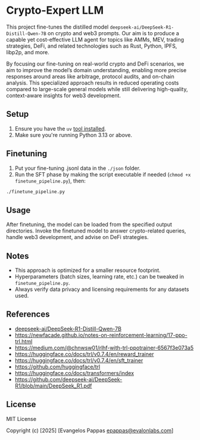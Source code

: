 # Crypto-Expert LLM

This project fine-tunes the distilled model `deepseek-ai/DeepSeek-R1-Distill-Qwen-7B` on crypto and web3 prompts. Our aim is to produce a capable yet cost-effective LLM agent for topics like AMMs, MEV, trading strategies, DeFi, and related technologies such as Rust, Python, IPFS, libp2p, and more.

By focusing our fine-tuning on real-world crypto and DeFi scenarios, we aim to improve the model’s domain understanding, enabling more precise responses around areas like arbitrage, protocol audits, and on-chain analysis. This specialized approach results in reduced operating costs compared to large-scale general models while still delivering high-quality, context-aware insights for web3 development.

## Setup

1. Ensure you have the `uv` [tool installed](https://docs.astral.sh/uv/getting-started/installation/).
2. Make sure you're running Python 3.13 or above.

## Finetuning

1. Put your fine-tuning .jsonl data in the `./json` folder.
2. Run the SFT phase by making the script executable if needed (`chmod +x finetune_pipeline.py`), then:

  ```bash
  ./finetune_pipeline.py
  ```

## Usage

After finetuning, the model can be loaded from the specified output directories. Invoke the finetuned model to answer crypto-related queries, handle web3 development, and advise on DeFi strategies.

## Notes

- This approach is optimized for a smaller resource footprint.
- Hyperparameters (batch sizes, learning rate, etc.) can be tweaked in `finetune_pipeline.py`.
- Always verify data privacy and licensing requirements for any datasets used.

## References

- [deepseek-ai/DeepSeek-R1-Distill-Qwen-7B](https://huggingface.co/deepseek-ai/DeepSeek-R1-Distill-Qwen-7B)
- https://newfacade.github.io/notes-on-reinforcement-learning/17-ppo-trl.html
- https://medium.com/@chnwsw01/rlhf-with-trl-ppotrainer-6567f3e073a5
- https://huggingface.co/docs/trl/v0.7.4/en/reward_trainer
- https://huggingface.co/docs/trl/v0.7.4/en/sft_trainer
- https://github.com/huggingface/trl
- https://huggingface.co/docs/transformers/index
- https://github.com/deepseek-ai/DeepSeek-R1/blob/main/DeepSeek_R1.pdf

## License

MIT License

Copyright (c) [2025] [Evangelos Pappas <epappas@evalonlabs.com>]
